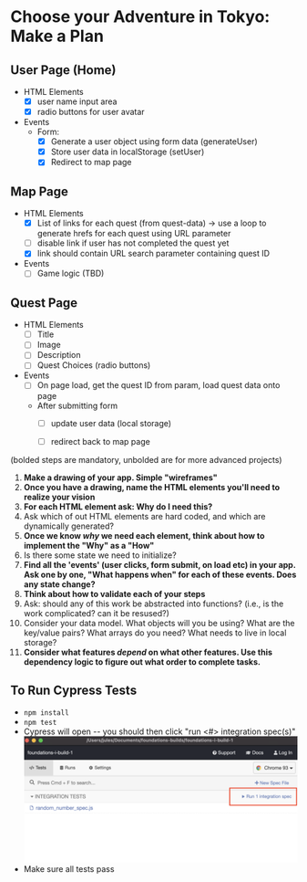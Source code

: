 # Choose your Adventure in Tokyo: Make a Plan

## User Page (Home)
*   HTML Elements
    - [x] user name input area
    - [x] radio buttons for user avatar
*   Events
    *   Form: 
        - [x] Generate a user object using form data (generateUser)
        - [x] Store user data in localStorage (setUser)
        - [x] Redirect to map page

## Map Page
*   HTML Elements
    - [x] List of links for each quest (from quest-data) -> use a loop to generate hrefs for each quest using URL parameter
    - [ ] disable link if user has not completed the quest yet
    - [x] link should contain URL search parameter containing quest ID
*   Events
    - [ ] Game logic (TBD)

## Quest Page
*   HTML Elements
    - [ ] Title
    - [ ] Image
    - [ ] Description
    - [ ] Quest Choices (radio buttons)
*   Events
    - [ ] On page load, get the quest ID from param, load quest data onto page
    *   After submitting form
        - [ ] update user data (local storage)
        - [ ] redirect back to map page
    

(bolded steps are mandatory, unbolded are for more advanced projects)

1) **Make a drawing of your app. Simple "wireframes"**
2) **Once you have a drawing, name the HTML elements you'll need to realize your vision**
3) **For each HTML element ask: Why do I need this?**
4) Ask which of out HTML elements are hard coded, and which are dynamically generated?
5) **Once we know _why_ we need each element, think about how to implement the "Why" as a "How"**
6) Is there some state we need to initialize?
7) **Find all the 'events' (user clicks, form submit, on load etc) in your app. Ask one by one, "What happens when" for each of these events. Does any state change?**
8) **Think about how to validate each of your steps**
9) Ask: should any of this work be abstracted into functions? (i.e., is the work complicated? can it be resused?)
10) Consider your data model. What objects will you be using? What are the key/value pairs? What arrays do you need? What needs to live in local storage?
11) **Consider what features _depend_ on what other features. Use this dependency logic to figure out what order to complete tasks.**


## To Run Cypress Tests
* `npm install`
* `npm test`
* Cypress will open -- you should then click "run <#> integration spec(s)"
    ![](cypress.png)
* Make sure all tests pass